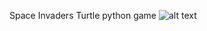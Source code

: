 Space Invaders Turtle python game
![alt text](https://github.com/husainshaikh895/space_invaders/space_invaders_ss.jpg)

